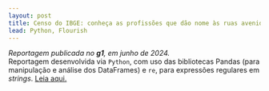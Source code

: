 ```yaml
---
layout: post
title: Censo do IBGE: conheça as profissões que dão nome às ruas avenidas e rodovias de Sorocaba
lead: Python, Flourish 
---
```

*Reportagem publicada no **g1**, em junho de 2024.* 
<br>
Reportagem desenvolvida via `Python`, com uso das bibliotecas Pandas (para manipulação e análise dos DataFrames) e `re`, para expressões regulares em *strings*. [Leia aqui.](https://g1.globo.com/sp/sorocaba-jundiai/noticia/2024/06/19/censo-do-ibge-conheca-as-profissoes-que-dao-nome-as-ruas-avenidas-e-rodovias-de-sorocaba.ghtml)

[^fn-sample]: Handy! Now click the return link to go back.
